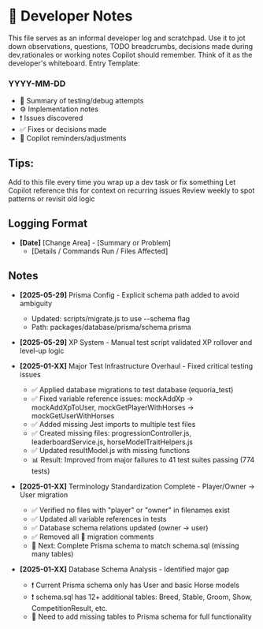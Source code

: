 # 🧠 Developer Notes

This file serves as an informal developer log and scratchpad. Use it to jot down observations, questions, TODO breadcrumbs, decisions made during dev,rationales or working notes Copilot should remember. Think of it as the developer's whiteboard.
Entry Template:

### YYYY-MM-DD
- 🧪 Summary of testing/debug attempts
- ⚙️ Implementation notes
- ❗️ Issues discovered
- ✅ Fixes or decisions made
- 🤖 Copilot reminders/adjustments

## Tips:
Add to this file every time you wrap up a dev task or fix something
Let Copilot reference this for context on recurring issues
Review weekly to spot patterns or revisit old logic

## Logging Format
- **[Date]** [Change Area] - [Summary or Problem]
  - [Details / Commands Run / Files Affected]

## Notes

- **[2025-05-29]** Prisma Config - Explicit schema path added to avoid ambiguity
  - Updated: scripts/migrate.js to use --schema flag
  - Path: packages/database/prisma/schema.prisma

- **[2025-05-29]** XP System - Manual test script validated XP rollover and level-up logic

- **[2025-01-XX]** Major Test Infrastructure Overhaul - Fixed critical testing issues
  - ✅ Applied database migrations to test database (equoria_test)
  - ✅ Fixed variable reference issues: mockAddXp → mockAddXpToUser, mockGetPlayerWithHorses → mockGetUserWithHorses
  - ✅ Added missing Jest imports to multiple test files
  - ✅ Created missing files: progressionController.js, leaderboardService.js, horseModelTraitHelpers.js
  - ✅ Updated resultModel.js with missing functions
  - 📊 Result: Improved from major failures to 41 test suites passing (774 tests)

- **[2025-01-XX]** Terminology Standardization Complete - Player/Owner → User migration
  - ✅ Verified no files with "player" or "owner" in filenames exist
  - ✅ Updated all variable references in tests
  - ✅ Database schema relations updated (owner → user)
  - ✅ Removed all 🎯 migration comments
  - 🎯 Next: Complete Prisma schema to match schema.sql (missing many tables)

- **[2025-01-XX]** Database Schema Analysis - Identified major gap
  - ❗️ Current Prisma schema only has User and basic Horse models
  - ❗️ schema.sql has 12+ additional tables: Breed, Stable, Groom, Show, CompetitionResult, etc.
  - 🔧 Need to add missing tables to Prisma schema for full functionality
